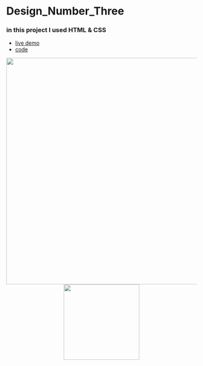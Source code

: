 # Design_Number_Three

### in this project I used HTML & CSS

- [live demo](https://mohamdyahia.github.io/Fairy-Tales/)
- [code](https://github.com/MohamedYahia831/Design_Number_Three/blob/main/index.html)

<p align="center">
<img src="https://user-images.githubusercontent.com/97320765/209533288-619cfac9-7e17-4ec1-a6a6-c8a62754ed73.png" width="600px">
<img src="https://user-images.githubusercontent.com/97320765/209533323-f29dca63-afe1-4f57-aea5-47ec5bfff8a6.png" width="200px">
<p>
